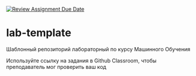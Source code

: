 [![Review Assignment Due Date](https://classroom.github.com/assets/deadline-readme-button-24ddc0f5d75046c5622901739e7c5dd533143b0c8e959d652212380cedb1ea36.svg)](https://classroom.github.com/a/c6rf5SEu)
# lab-template

Шаблонный репозиторий лабораторный по курсу Машинного Обучения

Используйте ссылку на задания в Github Classroom, чтобы преподаватель мог проверить ваш код
